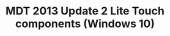 ---
title: MDT 2013 Update 2 Lite Touch components (Windows 10)
redirect_url: mdt-lite-touch-components
---